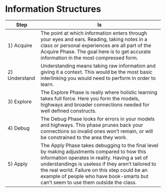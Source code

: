 # Information Structures

Step    |   Is
-|-
1) Acquire | The point at which information enters through your eyes and ears. Reading, taking notes in a class or personal experiences are all part of the Acquire Phase. The goal here is to get accurate information in the most compressed form.
2) Understand | Understanding means taking raw information and giving it a context. This would be the most basic interlinking you would need to perform in order to learn.
3) Explore | The Explore Phase is really where holistic learning takes full force. Here you form the models, highways and broader connections needed for well defined constructs.
4) Debug | The Debug Phase looks for errors in your models and highways. This phase prunes back your connections so invalid ones won’t remain, or will be constrained to the area they work.
5) Apply | The Apply Phase takes debugging to the final level by making adjustments compared to how this information operates in reality. Having a set of understandings is useless if they aren’t tailored to the real world. Failure on this step could be an example of people who have book-smarts but can’t seem to use them outside the class.
